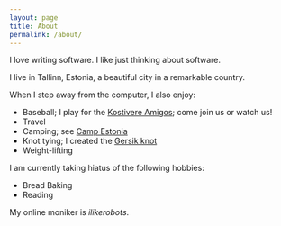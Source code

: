 ```yaml
---
layout: page
title: About
permalink: /about/
---
```


I love writing software.  I like just thinking about software.  

I live in Tallinn, Estonia, a beautiful city in a remarkable country.

When I step away from the computer, I also enjoy:
 * Baseball; I play for the [Kostivere Amigos](https://et-ee.facebook.com/KostivereAmigos/); come join us or watch us!
 * Travel
 * Camping; see [Camp Estonia](http://www.campestonia.com/about)
 * Knot tying; I created the [Gersik knot](http://igkt.net/sm/index.php?topic=4178.0)
 * Weight-lifting

I am currently taking hiatus of the following hobbies:
 * Bread Baking
 * Reading
 
  
My online moniker is _ilikerobots_.
